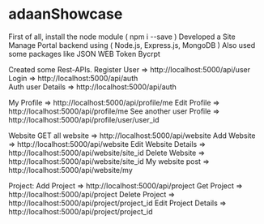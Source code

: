 # adaanShowcase

First of all, install the node module ( npm i --save )
Developed a Site Manage Portal backend using ( Node.js, Express.js, MongoDB )
Also used some packages like
JSON WEB Token
Bycrpt


Created some Rest-APIs.
Register User => http://localhost:5000/api/user                    
Login => http://localhost:5000/api/auth                               
Auth user Details => http://localhost:5000/api/auth            

My Profile => http://localhost:5000/api/profile/me
Edit Profile => http://localhost:5000/api/profile/me
See another user Profile => http://localhost:5000/api/profile/user/user_id



Website
GET all website => http://localhost:5000/api/website
Add Website => http://localhost:5000/api/website
Edit Website Details => http://localhost:5000/api/website/site_id
Delete Website => http://localhost:5000/api/website/site_id
My website post => http://localhost:5000/api/website/my


Project:
Add Project => http://localhost:5000/api/project
Get Project => http://localhost:5000/api/project
Delete Project => http://localhost:5000/api/project/project_id
Edit Project Details => http://localhost:5000/api/project/project_id
